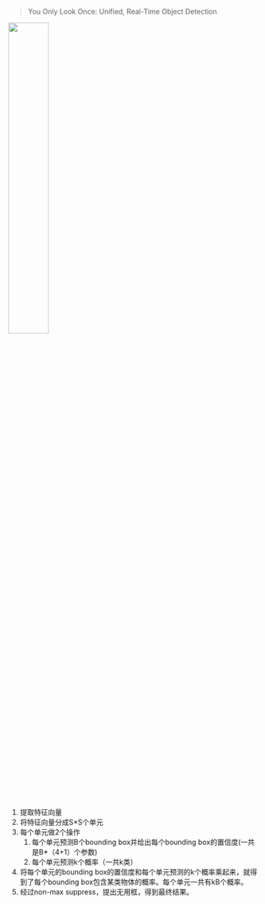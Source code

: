 > You Only Look Once: Unified, Real-Time Object Detection

<img src="http://m.qpic.cn/psb?/V13EpJbL3HbDX9/xq0va7FqgCiK9Vl9HfL6FfNdMpmSaoD7Bs10PN.1CU8!/b/dAgBAAAAAAAA&bo=kAKYAZACmAEDByI!&rf=viewer_4" width="40%" height="40%" />

1. 提取特征向量
2. 将特征向量分成S*S个单元
3. 每个单元做2个操作
    1. 每个单元预测B个bounding box并给出每个bounding box的置信度(一共是B*（4+1）个参数)
    2. 每个单元预测k个概率（一共k类）
4. 将每个单元的bounding box的置信度和每个单元预测的k个概率乘起来，就得到了每个bounding box包含某类物体的概率。每个单元一共有kB个概率。
5. 经过non-max suppress，提出无用框，得到最终结果。
